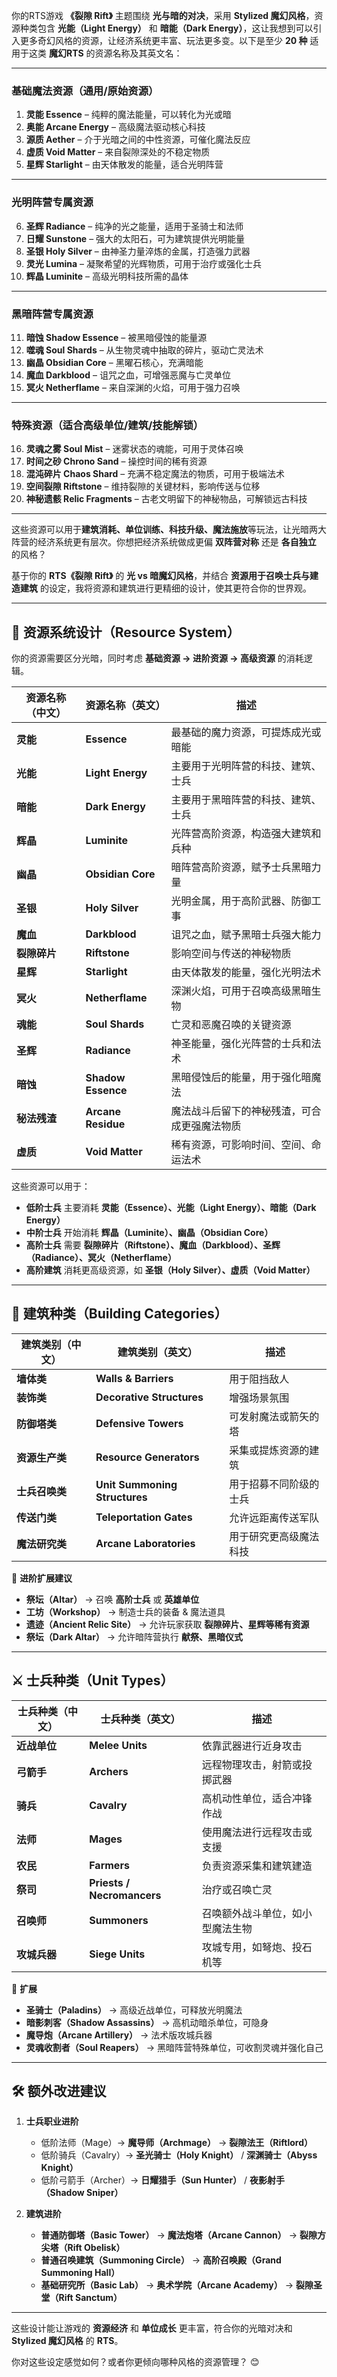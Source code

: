 你的RTS游戏 **《裂隙 Rift》** 主题围绕 **光与暗的对决**，采用 **Stylized 魔幻风格**，资源种类包含 **光能（Light Energy）** 和 **暗能（Dark Energy）**，这让我想到可以引入更多奇幻风格的资源，让经济系统更丰富、玩法更多变。以下是至少 **20 种** 适用于这类 **魔幻RTS** 的资源名称及其英文名：  

---

### **基础魔法资源（通用/原始资源）**  
1. **灵能 Essence** – 纯粹的魔法能量，可以转化为光或暗  
2. **奥能 Arcane Energy** – 高级魔法驱动核心科技  
3. **源质 Aether** – 介于光暗之间的中性资源，可催化魔法反应  
4. **虚质 Void Matter** – 来自裂隙深处的不稳定物质  
5. **星辉 Starlight** – 由天体散发的能量，适合光明阵营  

---

### **光明阵营专属资源**  
6. **圣辉 Radiance** – 纯净的光之能量，适用于圣骑士和法师  
7. **日耀 Sunstone** – 强大的太阳石，可为建筑提供光明能量  
8. **圣银 Holy Silver** – 由神圣力量淬炼的金属，打造强力武器  
9. **灵光 Lumina** – 凝聚希望的光辉物质，可用于治疗或强化士兵  
10. **辉晶 Luminite** – 高级光明科技所需的晶体  

---

### **黑暗阵营专属资源**  
11. **暗蚀 Shadow Essence** – 被黑暗侵蚀的能量源  
12. **噬魂 Soul Shards** – 从生物灵魂中抽取的碎片，驱动亡灵法术  
13. **幽晶 Obsidian Core** – 黑曜石核心，充满暗能  
14. **魔血 Darkblood** – 诅咒之血，可增强恶魔与亡灵单位  
15. **冥火 Netherflame** – 来自深渊的火焰，可用于强力召唤  

---

### **特殊资源（适合高级单位/建筑/技能解锁）**  
16. **灵魂之雾 Soul Mist** – 迷雾状态的魂能，可用于灵体召唤  
17. **时间之砂 Chrono Sand** – 操控时间的稀有资源  
18. **混沌碎片 Chaos Shard** – 充满不稳定魔法的物质，可用于极端法术  
19. **空间裂隙 Riftstone** – 维持裂隙的关键材料，影响传送与位移  
20. **神秘遗骸 Relic Fragments** – 古老文明留下的神秘物品，可解锁远古科技  

---

这些资源可以用于**建筑消耗、单位训练、科技升级、魔法施放**等玩法，让光暗两大阵营的经济系统更有层次。你想把经济系统做成更偏 **双阵营对称** 还是 **各自独立** 的风格？




基于你的 **RTS《裂隙 Rift》** 的 **光 vs 暗魔幻风格**，并结合 **资源用于召唤士兵与建造建筑** 的设定，我将资源和建筑进行更精细的设计，使其更符合你的世界观。  

---

## **💠 资源系统设计（Resource System）**  
你的资源需要区分光暗，同时考虑 **基础资源 → 进阶资源 → 高级资源** 的消耗逻辑。  

| **资源名称（中文）** | **资源名称（英文）** | **描述** |
|-------------------|-------------------|---------------------------|
| **灵能** | **Essence** | 最基础的魔力资源，可提炼成光或暗能 |
| **光能** | **Light Energy** | 主要用于光明阵营的科技、建筑、士兵 |
| **暗能** | **Dark Energy** | 主要用于黑暗阵营的科技、建筑、士兵 |
| **辉晶** | **Luminite** | 光阵营高阶资源，构造强大建筑和兵种 |
| **幽晶** | **Obsidian Core** | 暗阵营高阶资源，赋予士兵黑暗力量 |
| **圣银** | **Holy Silver** | 光明金属，用于高阶武器、防御工事 |
| **魔血** | **Darkblood** | 诅咒之血，赋予黑暗士兵强大能力 |
| **裂隙碎片** | **Riftstone** | 影响空间与传送的神秘物质 |
| **星辉** | **Starlight** | 由天体散发的能量，强化光明法术 |
| **冥火** | **Netherflame** | 深渊火焰，可用于召唤高级黑暗生物 |
| **魂能** | **Soul Shards** | 亡灵和恶魔召唤的关键资源 |
| **圣辉** | **Radiance** | 神圣能量，强化光阵营的士兵和法术 |
| **暗蚀** | **Shadow Essence** | 黑暗侵蚀后的能量，用于强化暗魔法 |
| **秘法残渣** | **Arcane Residue** | 魔法战斗后留下的神秘残渣，可合成更强魔法物质 |
| **虚质** | **Void Matter** | 稀有资源，可影响时间、空间、命运法术 |

这些资源可以用于：
- **低阶士兵** 主要消耗 **灵能（Essence）、光能（Light Energy）、暗能（Dark Energy）**  
- **中阶士兵** 开始消耗 **辉晶（Luminite）、幽晶（Obsidian Core）**  
- **高阶士兵** 需要 **裂隙碎片（Riftstone）、魔血（Darkblood）、圣辉（Radiance）、冥火（Netherflame）**  
- **高阶建筑** 消耗更高级资源，如 **圣银（Holy Silver）、虚质（Void Matter）**  

---

## **🏰 建筑种类（Building Categories）**
| **建筑类别（中文）** | **建筑类别（英文）** | **描述** |
|-----------------|-----------------|---------------------------|
| **墙体类** | **Walls & Barriers** | 用于阻挡敌人 |
| **装饰类** | **Decorative Structures** | 增强场景氛围 |
| **防御塔类** | **Defensive Towers** | 可发射魔法或箭矢的塔 |
| **资源生产类** | **Resource Generators** | 采集或提炼资源的建筑 |
| **士兵召唤类** | **Unit Summoning Structures** | 用于招募不同阶级的士兵 |
| **传送门类** | **Teleportation Gates** | 允许远距离传送军队 |
| **魔法研究类** | **Arcane Laboratories** | 用于研究更高级魔法科技 |

🔹 **进阶扩展建议**
- **祭坛（Altar）** → 召唤 **高阶士兵** 或 **英雄单位**
- **工坊（Workshop）** → 制造士兵的装备 & 魔法道具
- **遗迹（Ancient Relic Site）** → 允许玩家获取 **裂隙碎片、星辉等稀有资源**
- **祭坛（Dark Altar）** → 允许暗阵营执行 **献祭、黑暗仪式**

---

## **⚔️ 士兵种类（Unit Types）**
| **士兵种类（中文）** | **士兵种类（英文）** | **描述** |
|-----------------|-----------------|---------------------------|
| **近战单位** | **Melee Units** | 依靠武器进行近身攻击 |
| **弓箭手** | **Archers** | 远程物理攻击，射箭或投掷武器 |
| **骑兵** | **Cavalry** | 高机动性单位，适合冲锋作战 |
| **法师** | **Mages** | 使用魔法进行远程攻击或支援 |
| **农民** | **Farmers** | 负责资源采集和建筑建造 |
| **祭司** | **Priests / Necromancers** | 治疗或召唤亡灵 |
| **召唤师** | **Summoners** | 召唤额外战斗单位，如小型魔法生物 |
| **攻城兵器** | **Siege Units** | 攻城专用，如弩炮、投石机等 |

🔹 **扩展**
- **圣骑士（Paladins）** → 高级近战单位，可释放光明魔法  
- **暗影刺客（Shadow Assassins）** → 高机动暗杀单位，可隐身  
- **魔导炮（Arcane Artillery）** → 法术版攻城兵器  
- **灵魂收割者（Soul Reapers）** → 黑暗阵营特殊单位，可收割灵魂并强化自己  

---

## **🛠 额外改进建议**
1. **士兵职业进阶**  
   - 低阶法师（Mage）→ **魔导师（Archmage）** → **裂隙法王（Riftlord）**  
   - 低阶骑兵（Cavalry）→ **圣光骑士（Holy Knight）** / **深渊骑士（Abyss Knight）**  
   - 低阶弓箭手（Archer）→ **日耀猎手（Sun Hunter）** / **夜影射手（Shadow Sniper）**  

2. **建筑进阶**  
   - **普通防御塔（Basic Tower）** → **魔法炮塔（Arcane Cannon）** → **裂隙方尖塔（Rift Obelisk）**  
   - **普通召唤建筑（Summoning Circle）** → **高阶召唤殿（Grand Summoning Hall）**  
   - **基础研究所（Basic Lab）** → **奥术学院（Arcane Academy）** → **裂隙圣堂（Rift Sanctum）**  

---

这些设计能让游戏的 **资源经济** 和 **单位成长** 更丰富，符合你的光暗对决和 **Stylized 魔幻风格** 的 **RTS**。  

你对这些设定感觉如何？或者你更倾向哪种风格的资源管理？ 😊